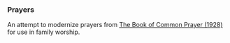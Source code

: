 ### Prayers

An attempt to modernize prayers from [The Book of Common Prayer (1928)](http://justus.anglican.org/resources/bcp/1928/Family_Prayer.htm) for use in family worship.
